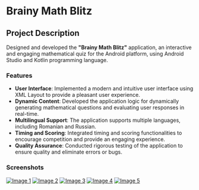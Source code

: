 # Brainy Math Blitz

## Project Description

Designed and developed the **"Brainy Math Blitz"** application, an interactive and engaging mathematical quiz for the Android platform, using Android Studio and Kotlin programming language.

### Features

- **User Interface**: Implemented a modern and intuitive user interface using XML Layout to provide a pleasant user experience.
- **Dynamic Content**: Developed the application logic for dynamically generating mathematical questions and evaluating user responses in real-time.
- **Multilingual Support**: The application supports multiple languages, including Romanian and Russian.
- **Timing and Scoring**: Integrated timing and scoring functionalities to encourage competition and provide an engaging experience.
- **Quality Assurance**: Conducted rigorous testing of the application to ensure quality and eliminate errors or bugs.

### Screenshots

[![Image 1](https://i.ibb.co/PwccpWS/finish.jpg)](https://ibb.co/PwccpWS)
[![Image 2](https://i.ibb.co/vwZqRZZ/finish2.jpg)](https://ibb.co/vwZqRZZ)
[![Image 3](https://i.ibb.co/8PZw7zy/quiz.jpg)](https://ibb.co/8PZw7zy)
[![Image 4](https://i.ibb.co/FwXwjnr/quiz2.jpg)](https://ibb.co/FwXwjnr)
[![Image 5](https://i.ibb.co/T8SF4C9/start.jpg)](https://ibb.co/T8SF4C9)



